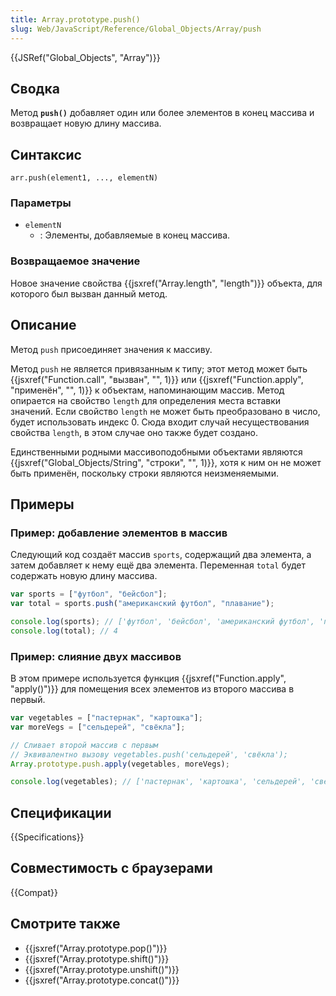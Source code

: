 ```yaml
---
title: Array.prototype.push()
slug: Web/JavaScript/Reference/Global_Objects/Array/push
---
```


{{JSRef("Global_Objects", "Array")}}

## Сводка

Метод **`push()`** добавляет один или более элементов в конец массива и возвращает новую длину массива.

## Синтаксис

```
arr.push(element1, ..., elementN)
```

### Параметры

- `elementN`
  - : Элементы, добавляемые в конец массива.

### Возвращаемое значение

Новое значение свойства {{jsxref("Array.length", "length")}} объекта, для которого был вызван данный метод.

## Описание

Метод `push` присоединяет значения к массиву.

Метод `push` не является привязанным к типу; этот метод может быть {{jsxref("Function.call", "вызван", "", 1)}} или {{jsxref("Function.apply", "применён", "", 1)}} к объектам, напоминающим массив. Метод опирается на свойство `length` для определения места вставки значений. Если свойство `length` не может быть преобразовано в число, будет использовать индекс 0. Сюда входит случай несуществования свойства `length`, в этом случае оно также будет создано.

Единственными родными массивоподобными объектами являются {{jsxref("Global_Objects/String", "строки", "", 1)}}, хотя к ним он не может быть применён, поскольку строки являются неизменяемыми.

## Примеры

### Пример: добавление элементов в массив

Следующий код создаёт массив `sports`, содержащий два элемента, а затем добавляет к нему ещё два элемента. Переменная `total` будет содержать новую длину массива.

```js
var sports = ["футбол", "бейсбол"];
var total = sports.push("американский футбол", "плавание");

console.log(sports); // ['футбол', 'бейсбол', 'американский футбол', 'плавание']
console.log(total); // 4
```

### Пример: слияние двух массивов

В этом примере используется функция {{jsxref("Function.apply", "apply()")}} для помещения всех элементов из второго массива в первый.

```js
var vegetables = ["пастернак", "картошка"];
var moreVegs = ["сельдерей", "свёкла"];

// Сливает второй массив с первым
// Эквивалентно вызову vegetables.push('сельдерей', 'свёкла');
Array.prototype.push.apply(vegetables, moreVegs);

console.log(vegetables); // ['пастернак', 'картошка', 'сельдерей', 'свёкла']
```

## Спецификации

{{Specifications}}

## Совместимость с браузерами

{{Compat}}

## Смотрите также

- {{jsxref("Array.prototype.pop()")}}
- {{jsxref("Array.prototype.shift()")}}
- {{jsxref("Array.prototype.unshift()")}}
- {{jsxref("Array.prototype.concat()")}}
